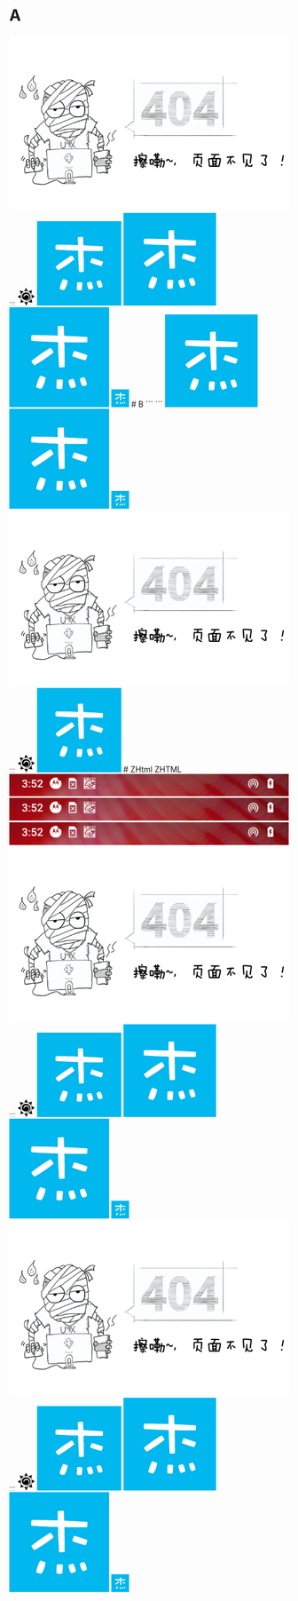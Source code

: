 # A
<img alt="404" src=" themes/StyleTheme3/images/404.png" />
<img alt="footer-line" src=" themes/StyleTheme3/images/footer-line.png" />
<img alt="icon_32" src=" themes/StyleTheme3/images/icon_32.png" />
<img alt="icon_152" src=" themes/StyleTheme3/images/icon_152.png" />
<img alt="icon_167" src=" themes/StyleTheme3/images/icon_167.png" />
<img alt="icon_180" src=" themes/StyleTheme3/images/icon_180.png" />
<img alt="icon_321" src=" themes/StyleTheme3/images/icon_321.png" />
# B
```
```
<img alt="icon_167" src=" themes/StyleTheme3/images/icon_167.png" />
<img alt="icon_180" src=" themes/StyleTheme3/images/icon_180.png" />
<img alt="icon_321" src=" themes/StyleTheme3/images/icon_321.png" />
<img alt="404" src=" themes/StyleTheme3/images/404.png" />
<img alt="footer-line" src=" themes/StyleTheme3/images/footer-line.png" />
<img alt="icon_32" src=" themes/StyleTheme3/images/icon_32.png" />
<img alt="icon_152" src=" themes/StyleTheme3/images/icon_152.png" />
# ZHtml
ZHTML
<img alt="systembar_hotspot_1" src=" ./zimage/test/systembar_hotspot_1.png" />
<img alt="systembar_hotspot_1" src=" zimage/test/lay2/systembar_hotspot_1.png" />
<img alt="systembar_hotspot_1" src=" zimage/test/lay2/lay3/systembar_hotspot_1.png" />
<img alt="404" src=" themes/StyleTheme3/images/404.png" />
<img alt="footer-line" src=" themes/StyleTheme3/images/footer-line.png" />
<img alt="icon_32" src=" themes/StyleTheme3/images/icon_32.png" />
<img alt="icon_152" src=" themes/StyleTheme3/images/icon_152.png" />
<img alt="icon_167" src=" themes/StyleTheme3/images/icon_167.png" />
<img alt="icon_180" src=" themes/StyleTheme3/images/icon_180.png" />
<img alt="icon_321" src=" themes/StyleTheme3/images/icon_321.png" />
<img alt="404" src=" themes/StyleTheme3/images/404.png" />
<img alt="footer-line" src=" themes/StyleTheme3/images/footer-line.png" />
<img alt="icon_32" src=" themes/StyleTheme3/images/icon_32.png" />
<img alt="icon_152" src=" themes/StyleTheme3/images/icon_152.png" />
<img alt="icon_167" src=" themes/StyleTheme3/images/icon_167.png" />
<img alt="icon_180" src=" themes/StyleTheme3/images/icon_180.png" />
<img alt="icon_321" src=" themes/StyleTheme3/images/icon_321.png" />
